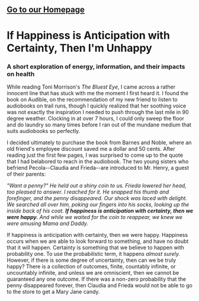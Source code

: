 ## [Go to our Homepage](https://charlie-gulian.github.io/silver-garbanzo/)

# If Happiness is Anticipation with Certainty, Then I'm Unhappy

### A short exploration of energy, information, and their impacts on health


While reading Toni Morrison's *The Bluest Eye*, I came across a rather innocent line that has stuck with me the moment I first heard it. I found the book on Audible, on  the recommendation of my new friend to listen to audiobooks on trail runs, though I quickly realized that her soothing voice was not exactly the inspiration I needed to push through the last mile in 90 degree weather. Clocking in at over 7 hours, I could only sweep the floor and do laundry so many times before I ran out of the mundane medium that suits audiobooks so perfectly. 

I decided ultimately to purchase the book from Barnes and Noble, where an old friend's employee discount saved me a dollar and 50 cents. After reading just the first few pages, I was surprised to come up to the quote that I had belabored to reach in the audiobook. The two young sisters who befriend Pecola--Claudia and Frieda--are introduced to Mr. Henry, a guest of their parents:

*"Want a penny?" He held out a shiny coin to us.
Frieda lowered her head, too pleased to answer. I reached for it. He snapped his thumb and forefinger, and the penny disappeared. Our shock was laced with delight. We searched all over him, poking our fingers into his socks, looking up the inside back of his coat. **If happiness is anticipation with certainty, then we were happy.** And while we waited for the coin to reappear, we knew we were amusing Mama and Daddy.*

If happiness is anticipation with certainty, then we were happy. Happiness occurs when we are able to look forward to something, and have no doubt that it will happen. Certainty is something that we believe to happen with probability one. To use the probabilistic term, it happens *almost surely.* However, if there is some degree of uncertainty, then can we be truly happy? There is a collection of outcomes, finite, countably infinite, or uncountably infinite, and unless we are omniscient, then we cannot be guaranteed any one outcome. If there was a non-zero probability that the penny disappeared forever, then Claudia and Frieda would not be able to go to the store to get a Mary Jane candy. 
